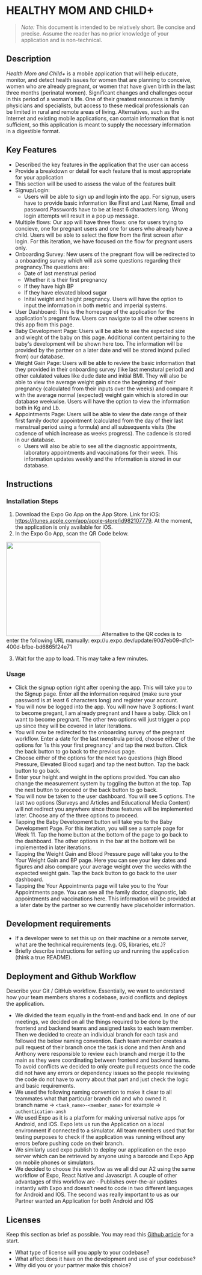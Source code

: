 # HEALTHY MOM AND CHILD+

> _Note:_ This document is intended to be relatively short. Be concise and precise. Assume the reader has no prior knowledge of your application and is non-technical. 
## Description 
*Health Mom and Child+* is a mobile application that will help educate, monitor, and detect health issues for women that are planning to conceive, women who are already pregnant, or women that have given birth in the last three months (perinatal women).
Significant changes and challenges occur in this period of a woman's life. One of their greatest resources is family physicians and specialists, but access to these medical professionals can be limited in rural and remote areas of living. Alternatives, such as the Internet and existing mobile applications, can contain information that is not sufficient, so this application is meant to supply the necessary information in a digestible format.

## Key Features
 * Described the key features in the application that the user can access
 * Provide a breakdown or detail for each feature that is most appropriate for your application
 * This section will be used to assess the value of the features built
 * Signup/Login:
 	* Users will be able to sign up and login into the app. For signup, users have to provide basic information like First and Last Name, Email and password.Passwords have to be at least 6 characters long. Wrong login attempts will result in a pop up message.
  * Multiple flows: Our app will have three flows: one for users trying to concieve, one for pregnant users and one for users who already have a child. Users will be able to select the flow from the first screen after login. For this iteration, we have focused on the flow for pregnant users only.
  * Onboarding Survey: New users of the pregnant flow will be redirected to a onboarding survey which will ask some questions regarding their pregnancy.The questions are:
	* Date of last menstrual period
	* Whether it is their first pregnancy
	* If they have high BP
	* If they have elevated blood sugar
	* Inital weight and height pregnancy. Users will have the option to input the information in both metric and imperial systems.
* User Dashboard: This is the homepage of the application for the application's pregant flow. Users can navigate to all the other screens in this app from this page.
* Baby Development Page: Users will be able to see the expected size and wieght of the baby on this page. Additional content pertaining to the baby's development will be shown here too. The information will be provided by the partner on a later date and will be stored in(and pulled from) our database.
* Weight Gain Page: Users will be able to review the basic information that they provided in their onboarding survey (like last menstural period) and other calulated values like dude date and initial BMI. They will also be able to view the average weight gain since the beginning of their pregnancy (calculated from their inputs over the weeks) and compare it with the average normal (expected) weight gain which is stored in our database weekwise. Users will have the option to view the information both in Kg and Lb.
* Appointments Page: Users will be able to view the date range of their first family doctor appointment (calculated from the day of their last menstrual period using a formula) and all subsequents visits (the cadence of which increase as weeks progress). The cadence is stored in our database.
	* Users will also be able to see all the diagnostic appointments, laboratory appointments and vaccinations for their week. This information updates weekly and the information is stored in our database.	

## Instructions
### Installation Steps
1. Download the Expo Go App on the App Store. Link for iOS: https://itunes.apple.com/app/apple-store/id982107779. At the moment, the application is only available for iOS.
2. In the Expo Go App, scan the QR Code below.
<img src="https://user-images.githubusercontent.com/53279821/200095567-5660985f-6fda-46fd-b385-9d4ab6d918cd.svg" width="250"> 
Alternative to the QR codes is to enter the following URL manually: exp://u.expo.dev/update/90d7eb09-d1c1-400d-bfbe-bd6865f24e71

3. Wait for the app to load. This may take a few minutes.


### Usage
 * Click the signup option right after opening the app. This will take you to the Signup page. Enter all the information required (make sure your password is at least 6 characters long) and register your account.
 * You will now be logged into the app. You will now have 3 options: I want to become pregant, I am already pregnant and I have a baby. Click on I want to become pregnant. The other two options will just trigger a pop up since they will be covered in later iterations.
 * You will now be redirected to the onboarding survey of the pregnant workflow. Enter a date for the last menstrula period, choose either of the options for 'Is this your first pregnancy' and tap the next button. Click the back button to go back to the previous page.
 * Choose either of the options for the next two questions (high Blood Pressure, Elevated Blood sugar) and tap the next button. Tap the back button to go back.
 * Enter your height and weight in the options provided. You can also change the measurement system by toggling the button at the top. Tap the next button to proceed or the back button to go back.
 * You will now be taken to the user dashboard. You will see 5 options. The last two options (Surveys and Articles and Educational Media Content) will not redirect you anywhere since those features will be implemented later. Choose any of the three options to proceed.
 * Tapping the Baby Development button will take you to the Baby Development Page. For this iteration, you will see a sample page for Week 11. Tap the home button at the bottom of the page to go back to the dashboard. The other options in the bar at the bottom will be implemented in later iterations.
 * Tapping the Weight Gain and Blood Pressure page will take you to the Your Weight Gain and BP page. Here you can see your key dates and figures and also compare your average weight over the weeks with the expected weight gain. Tap the back button to go back to the user dashboard.
 * Tapping the Your Appointments page will take you to the Your Appointments page. You can see all the family doctor, diagnostic, lab appointments and vaccinations here. This information will be provided at a later date by the partner so we currently have placeholder information.

## Development requirements
 * If a developer were to set this up on their machine or a remote server, what are the technical requirements (e.g. OS, libraries, etc.)?
 * Briefly describe instructions for setting up and running the application (think a true README).

## Deployment and Github Workflow

Describe your Git / GitHub workflow. Essentially, we want to understand how your team members shares a codebase, avoid conflicts and deploys the application.

* We divided the team equally in the front-end and back end. In one of our meetings, we decided on all the things required to be done by the frontend and backend teams and assigned tasks to each team member. Then we decided to create an individual branch for each task and followed the below naming convention. Each team member creates a pull request of their branch once the task is done and then Ansh and Anthony were responsible to review each branch and merge it to the main as they were coordinating between frontend and backend teams. To avoid conflicts we decided to only create pull requests once the code did not have any errors or dependency issues so the people reviewing the code do not have to worry about that part and just check the logic and basic requirements. 
* We used the following naming convention to make it clear to all teammates what that particular branch did and who owned it.         
	 branch name -> `<task_name>-<member_name>`
	 for example -> `authentication-ansh`
* We used Expo as it is a platform for making universal native apps for Android, and iOS. Expo lets us run the Application on a local environment if connected to a simulator. All team members used that for testing purposes to check if the application was running without any errors before pushing code on their branch.
* We similarly used expo publish to deploy our application on the expo server which can be retrieved by anyone using a barcode and Expo App on mobile phones or simulators.
* We decided to choose this workflow as we all did our A2 using the same workflow of Expo, React Native and Javascript. A couple of other advantages of this workflow are - Publishes over-the-air updates instantly with Expo and doesn’t need to code in two different languages for Android and IOS. The second was really important to us as our Partner wanted an Application for both Android and IOS

 ## Licenses 

 Keep this section as brief as possible. You may read this [Github article](https://help.github.com/en/github/creating-cloning-and-archiving-repositories/licensing-a-repository) for a start.

 * What type of license will you apply to your codebase?
 * What affect does it have on the development and use of your codebase?
 * Why did you or your partner make this choice?
